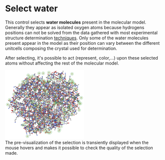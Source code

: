 # Select water
This control selects **water molecules** present in the molecular model. Generally they appear as isolated oxygen atoms because hydrogens positions can not be solved from the data gathered with most experimental structure determination [techniques](lexicon-technique). Only some of the water molecules present appear in the model as their position can vary between the different unitcells composing the crystal used for determination.   

After selecting, it's possible to act (represent, color,...) upon these selected atoms without affecting the rest of the molecular model.
   

![Select water](static/img/selecteau.png)  
The pre-visualization of the selection is transiently displayed when the mouse hovers and makes it possible to check the quality of the selection made.